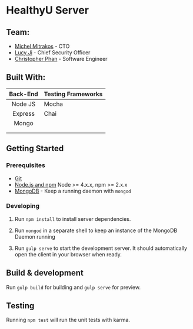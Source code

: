 # HealthyU Server

## Team:
- [Michel Mitrakos](https://www.michaelmitrakos.com) - CTO
- [Lucy Ji](https://www.github.com/lucyji1000) - Chief Security Officer
- [Christopher Phan](https://github.com/cpp3) - Software Engineer

## Built With:
| Back-End     | Testing Frameworks  |
|:------------:|:--------------------|
| Node JS      | Mocha               |
| Express      | Chai                |
| Mongo        |                     |
|              |                     |
|              |                     |

## Getting Started

### Prerequisites

- [Git](https://git-scm.com/)
- [Node.js and npm](nodejs.org) Node >= 4.x.x, npm >= 2.x.x
- [MongoDB](https://www.mongodb.org/) - Keep a running daemon with `mongod`

### Developing

1. Run `npm install` to install server dependencies.

2. Run `mongod` in a separate shell to keep an instance of the MongoDB Daemon running

3. Run `gulp serve` to start the development server. It should automatically open the client in your browser when ready.

## Build & development

Run `gulp build` for building and `gulp serve` for preview.

## Testing

Running `npm test` will run the unit tests with karma.
